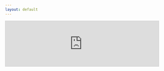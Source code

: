 ```yaml
---
layout: default
---
```


<section>

<iframe class="airtable-embed" src="https://airtable.com/embed/shrM2uw0AKk14tR4Y?backgroundColor=pink" frameborder="0" onmousewheel="" width="100%" style="background: transparent; border: 1px solid #ccc;"></iframe>

</section>
